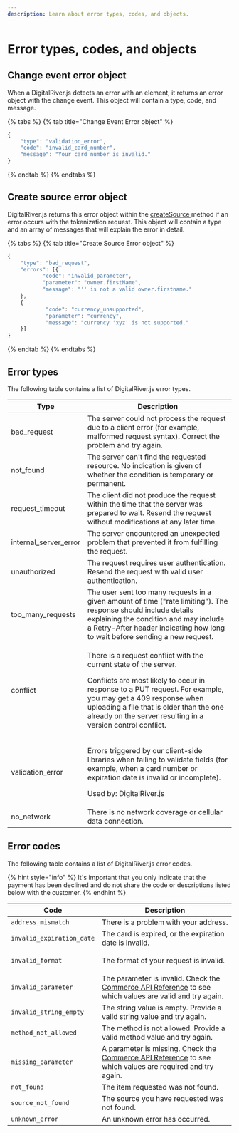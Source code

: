 ```yaml
---
description: Learn about error types, codes, and objects.
---
```


# Error types, codes, and objects

## Change event error object

When a DigitalRiver.js detects an error with an element, it returns an error object with the change event. This object will contain a type, code, and message.

{% tabs %}
{% tab title="Change Event Error object" %}
```javascript
{
    "type": "validation_error",
    "code": "invalid_card_number",
    "message": "Your card number is invalid."
}
```
{% endtab %}
{% endtabs %}

## Create source error object

DigitalRiver.js returns this error object within the [createSource ](digitalriver-object.md#digitalriver-createsource-element-sourcedata)method if an error occurs with the tokenization request. This object will contain a type and an array of messages that will explain the error in detail.

{% tabs %}
{% tab title="Create Source Error object" %}
```javascript
{
    "type": "bad_request",
    "errors": [{
           "code": "invalid_parameter",
           "parameter": "owner.firstName",
           "message": "'' is not a valid owner.firstname."
    },
    {
            "code": "currency_unsupported",
            "parameter": "currency",
            "message": "currency 'xyz' is not supported."
    }]
}
```
{% endtab %}
{% endtabs %}

## Error types

The following table contains a list of DigitalRiver.js error types.

| **Type**                | **Description**                                                                                                                                                                                                                                                                                         |
| ----------------------- | ------------------------------------------------------------------------------------------------------------------------------------------------------------------------------------------------------------------------------------------------------------------------------------------------------- |
| bad\_request            | The server could not process the request due to a client error (for example, malformed request syntax). Correct the problem and try again.                                                                                                                                                              |
| not\_found              | The server can't find the requested resource. No indication is given of whether the condition is temporary or permanent.                                                                                                                                                                                |
| request\_timeout        | The client did not produce the request within the time that the server was prepared to wait. Resend the request without modifications at any later time.                                                                                                                                                |
| internal\_server\_error | The server encountered an unexpected problem that prevented it from fulfilling the request.                                                                                                                                                                                                             |
| unauthorized            | The request requires user authentication. Resend the request with valid user authentication.                                                                                                                                                                                                            |
| too\_many\_requests     | The user sent too many requests in a given amount of time ("rate limiting"). The response should include details explaining the condition and may include a Retry-After header indicating how long to wait before sending a new request.                                                                |
| conflict                | <p>There is a request conflict with the current state of the server.</p><p>Conflicts are most likely to occur in response to a PUT request. For example, you may get a 409 response when uploading a file that is older than the one already on the server resulting in a version control conflict.</p> |
| validation\_error       | <p>Errors triggered by our client-side libraries when failing to validate fields (for example, when a card number or expiration date is invalid or incomplete).</p><p>Used by: DigitalRiver.js</p>                                                                                                      |
| no\_network             | There is no network coverage or cellular data connection.                                                                                                                                                                                                                                               |

## Error codes

The following table contains a list of DigitalRiver.js error codes.

{% hint style="info" %}
It's important that you only indicate that the payment has been declined and do not share the code or descriptions listed below with the customer.
{% endhint %}

| Code                                      | Description                                                                                                                                                           |
| ----------------------------------------- | --------------------------------------------------------------------------------------------------------------------------------------------------------------------- |
| `address_mismatch`                        | There is a problem with your address.                                                                                                                                 |
| `invalid_expiration_date`                 | The card is expired, or the expiration date is invalid.                                                                                                               |
| <p></p><p><code>invalid_format</code></p> | The format of your request is invalid.                                                                                                                                |
| `invalid_parameter`                       | The parameter is invalid. Check the [Commerce API Reference](https://www.digitalriver.com/docs/commerce-api-reference/) to see which values are valid and try again.  |
| `invalid_string_empty`                    | The string value is empty. Provide a valid string value and try again.                                                                                                |
| `method_not_allowed`                      | The method is not allowed. Provide a valid method value and try again.                                                                                                |
| `missing_parameter`                       | A parameter is missing. Check the [Commerce API Reference](https://www.digitalriver.com/docs/commerce-api-reference/) to see which values are required and try again. |
| `not_found`                               | The item requested was not found.                                                                                                                                     |
| `source_not_found`                        | The source you have requested was not found.                                                                                                                          |
| `unknown_error`                           | An unknown error has occurred.                                                                                                                                        |
